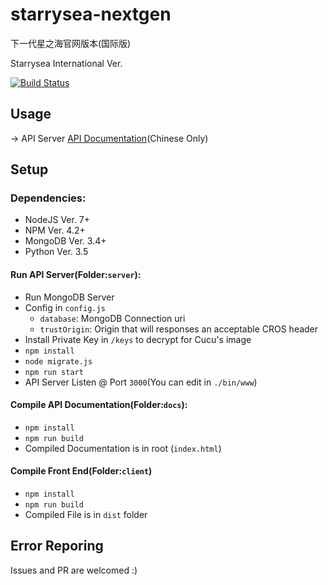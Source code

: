 # starrysea-nextgen
下一代星之海官网版本(国际版)

Starrysea International Ver.

[![Build Status](https://travis-ci.org/ssysm/starrysea-nextgen.svg?branch=master)](https://travis-ci.org/ssysm/starrysea-nextgen)

## Usage

-> API Server [API Documentation](https://starseaproject.github.io/starrysea-international/#starrysea-international-api)(Chinese Only)

## Setup

### Dependencies:
  - NodeJS Ver. 7+
  - NPM Ver. 4.2+
  - MongoDB Ver. 3.4+
  - Python Ver. 3.5

#### Run API Server(Folder:`server`):
- Run MongoDB Server
- Config in `config.js`
   - `database`: MongoDB Connection uri
   - `trustOrigin`: Origin that will responses an acceptable CROS header 
- Install Private Key in `/keys` to decrypt for Cucu's image
- `npm install`
- `node migrate.js`
- `npm run start`
- API Server Listen @ Port `3000`(You can edit in `./bin/www`)

#### Compile API Documentation(Folder:`docs`):
- `npm install`
- `npm run build`
- Compiled Documentation is in root (`index.html`)

#### Compile Front End(Folder:`client`)
 - `npm install`
 - `npm run build`
 - Compiled File is in `dist` folder

## Error Reporing

Issues and PR are welcomed :)  
